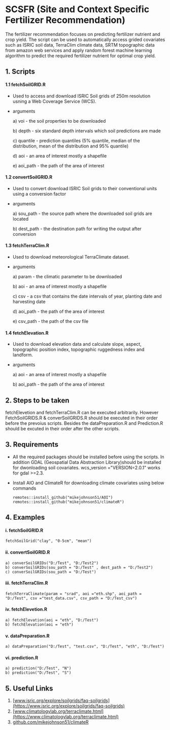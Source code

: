 # SCSFR (Site and Context Specific Fertilizer Recommendation)

The fertilizer recommendation focuses on predicting fertilizer nutrient and crop yield. The script can be used to automatically access grided covariates such as ISRIC soil data, TerraClim climate data, SRTM topographic data from amazon web services and apply random forest machine learning algorithm to predict the required fertilizer nutrient for optimal crop yield.
      
## 1. Scripts
      
#### 1.1 fetchSoilGRID.R
- Used to access and download ISRIC Soil grids of 250m resolution usning a Web Coverage Service (WCS).
- arguments 
              
    a) voi - the soil properties to be downloaded

    b) depth - six standard depth intervals which soil predictions are made

    c) quantile - prediction quantiles (5% quantile, median of the distribution, mean of the distribution and 95% quantile)

    d) aoi - an area of interest mostly a shapefile

    e) aoi_path - the path of the area of interest

              
#### 1.2 convertSoilGRID.R
- Used to convert download ISRIC Soil grids to their conventional units using a conversion factor
- arguments
              
    a) sou_path - the source path where the downloaded soil grids are located

    b) dest_path - the destination path for writing the output after conversion
              
#### 1.3 fetchTerraClim.R
-  Used to download meteorological TerraClimate dataset.
- arguments
              
    a) param - the climatic parameter to be downloaded

    b) aoi - an area of interest mostly a shapefile

    c) csv - a csv that contains the date intervals of year, planting date and harvesting date

    d) aoi_path - the path of the area of interest

    e) csv_path - the path of the csv file
              
#### 1.4 fetchElevation.R
- Used to download elevation data and calculate slope, aspect, topographic position index, topographic ruggedness index and landform.
- arguments
              
    a) aoi - an area of interest mostly a shapefile

    b) aoi_path - the path of the area of interest
              
## 2. Steps to be taken
fetchElevetion and fetchTerraClim.R can be executed arbitrarily. However FetchSoilGRIDS.R & converSoilGRIDS.R should be executed in their order before the prevoius scripts. Besides the dataPreparation.R and Prediction.R should be excuted in their order after the other scripts. 

## 3. Requirements
- All the required packages should be installed before using the scripts. In addition GDAL (Geospatial Data Abstraction Library)should be installed for dwonloading soil covariates. wcs_version ="VERSION=2.0.1" works for gdal >=2.3.
- Install AIO and ClimateR for downloading climate covariates using below commands

      remotes::install_github("mikejohnson51/AOI") 
      remotes::install_github("mikejohnson51/climateR")

## 4. Examples
#### i. fetchSoilGRID.R
    fetchSoilGrid("clay", "0-5cm", "mean")
#### ii. convertSoilGRID.R
    a) converSoilGRIDs("D:/Test", "D:/Test2")
    b) converSoilGRIDs(sou_path = "D:/Test" , dest_path = "D:/Test2")
    c) converSoilGRIDs(sou_path = "D:/Test")
#### iii. fetchTerraClim.R
        
    fetchTerraClimate(param = "srad", aoi ="eth.shp", aoi_path = "D:/Test", csv ="test_data.csv", csv_path = "D:/Test_csv")
        
#### iv. fetchElevetion.R

    a) fetchElevation(aoi = "eth", "D:/Test")
    b) fetchElevation(aoi = "eth")
#### v. dataPreparation.R

    a) dataPreparation("D:/Test", "test.csv", "D:/Test", "eth", "D:/Test")
#### vi. prediction.R

    a) prediction("D:/Test", "N")
    b) prediction("D:/Test", "S")

## 5. Useful Links

1. [www.isric.org/explore/soilgrids/faq-soilgrids](https://www.isric.org/explore/soilgrids/faq-soilgrids)
2. [www.climatologylab.org/terraclimate.html](https://www.climatologylab.org/terraclimate.html)
3. [github.com/mikejohnson51/climateR](https://github.com/mikejohnson51/climateR)
